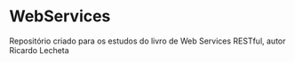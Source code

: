 # WebServices
Repositório criado para os estudos do livro de Web Services RESTful, autor Ricardo Lecheta
